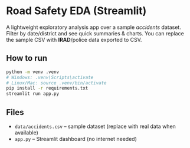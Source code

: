 # Road Safety EDA (Streamlit)

A lightweight exploratory analysis app over a sample *accidents* dataset. Filter by date/district and see quick summaries & charts. You can replace the sample CSV with **IRAD**/police data exported to CSV.

## How to run
```bash
python -m venv .venv
# Windows: .venv\Scripts\activate
# Linux/Mac: source .venv/bin/activate
pip install -r requirements.txt
streamlit run app.py
```

## Files
- `data/accidents.csv` – sample dataset (replace with real data when available)
- `app.py` – Streamlit dashboard (no internet needed)
